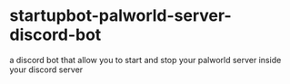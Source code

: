 # startupbot-palworld-server-discord-bot
a discord bot that allow you to start and stop your palworld server inside your discord server
